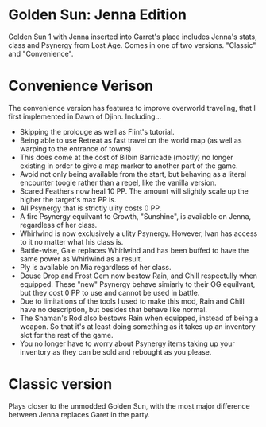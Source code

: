 # Golden Sun: Jenna Edition
Golden Sun 1 with Jenna inserted into Garret's place includes Jenna's stats, class and Psynergy from Lost Age. Comes in one of two versions. "Classic" and "Convenience". 

# Convenience Verison
The convenience version has features to improve overworld traveling, that I first implemented in Dawn of Djinn.  Including...
- Skipping the prolouge as well as Flint's tutorial.
- Being able to use Retreat as fast travel on the world map (as well as warping to the entrance of towns)
- This does come at the cost of Bilbin Barricade (mostly) no longer existing in order to give a map marker to another part of the game.
- Avoid not only being available from the start, but behaving as a literal encounter toogle rather than a repel, like the vanilla version.
- Scared Feathers now heal 10 PP. The amount will slightly scale up the higher the target's max PP is.
- All Psynergy that is strictly ulity costs 0 PP.
- A fire Psynergy equilvant to Growth, "Sunshine", is available on Jenna, regardless of her class.
- Whirlwind is now exclusively a ulity Psynergy. However, Ivan has access to it no matter what his class is.
- Battle-wise, Gale replaces Whirlwind and has been buffed to have the same power as Whirlwind as a result.
- Ply is available on Mia regardless of her class.
- Douse Drop and Frost Gem now bestow Rain, and Chill respectully when equipped.  These "new" Psynergy behave simiarly to their OG equilvant, but they cost 0 PP to use and cannot be used in battle.
- Due to limitations of the tools I used to make this mod, Rain and Chill have no description, but besides that behave like normal.
- The Shaman's Rod also bestows Rain when equipped, instead of being a weapon. So that it's at least doing something as it takes up an inventory slot for the rest of the game.
- You no longer have to worry about Psynergy items taking up your inventory as they can be sold and rebought as you please.

# Classic version 
Plays closer to the unmodded Golden Sun, with the most major difference between Jenna replaces Garet in the party.

